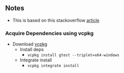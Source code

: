 ## Notes

- This is based on this stackoverflow [article](https://stackoverflow.com/questions/53583286/cmake-file-for-integrated-visual-studio-unit-testing/53585782)

### Acquire Dependencies using vcpkg
- Download [vcpkg](https://vcpkg.io/en/getting-started.html)
  - Install deps
    - `vcpkg install gtest --triplet=x64-windows`
  - Integrate install
    - `vcpkg integrate install`  


